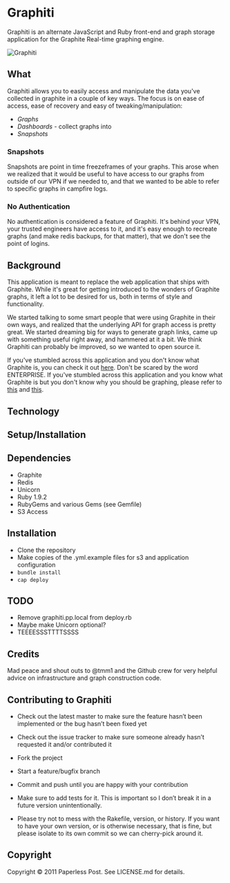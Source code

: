 # Graphiti

Graphiti is an alternate JavaScript and Ruby front-end and graph storage application for the Graphite Real-time graphing engine.

![Graphiti](http://quirkey.com/skitch/http__aq.iriscouch.com_swinger_aq-mdd_graphiti1.jpg-20111211-135528.jpg)

## What 

Graphiti allows you to easily access and manipulate the data you've collected in graphite in a couple of key ways. The focus is on ease of access, ease of recovery and easy of tweaking/manipulation:

* *Graphs* 
* *Dashboards* - collect graphs into 
* *Snapshots*

### Snapshots

Snapshots are point in time freezeframes of your graphs. This arose when we realized that it would be useful to have access to our graphs from outside of our VPN if we needed to, and that we wanted to be able to refer to specific graphs in campfire logs.

### No Authentication

No authentication is considered a feature of Graphiti. It's behind your VPN, your trusted engineers have access to it, and it's easy enough to recreate graphs (and make redis backups, for that matter), that we don't see the point of logins.

## Background

This application is meant to replace the web application that ships with Graphite.  While it's great for getting introduced to the wonders of Graphite graphs, it left a lot to be desired for us, both in terms of style and functionality.

We started talking to some smart people that were using Graphite in their own ways, and realized that the underlying API for graph access is pretty great.  We started dreaming big for ways to generate graph links, came up with something useful right away, and hammered at it a bit.  We think Graphiti can probably be improved, so we wanted to open source it.

If you've stumbled across this application and you don't know what Graphite is, you can check it out [here](http://graphite.wikidot.com/).  Don't be scared by the word ENTERPRISE.  If you've stumbled across this application and you know what Graphite is but you don't know why you should be graphing, please refer to [this](http://pivotallabs.com/talks/139-metrics-metrics-everywhere) and [this](http://aq.iriscouch.com/swinger/_design/swinger/index.html#/preso/aq-mdd/display/1).

## Technology

## Setup/Installation

##

## Dependencies

* Graphite
* Redis
* Unicorn
* Ruby 1.9.2
* RubyGems and various Gems (see Gemfile)
* S3 Access

## Installation

* Clone the repository
* Make copies of the .yml.example files for s3 and application configuration
* `bundle install`
* `cap deploy`

## TODO

* Remove graphiti.pp.local from deploy.rb
* Maybe make Unicorn optional?
* TEEEESSSTTTTSSSS

## Credits

Mad peace and shout outs to @tmm1 and the Github crew for very helpful advice on infrastructure and graph construction code.

## Contributing to Graphiti

* Check out the latest master to make sure the feature hasn’t been implemented or the bug hasn’t been fixed yet

* Check out the issue tracker to make sure someone already hasn’t requested it and/or contributed it

* Fork the project

* Start a feature/bugfix branch

* Commit and push until you are happy with your contribution

* Make sure to add tests for it. This is important so I don’t break it in a future version unintentionally.

* Please try not to mess with the Rakefile, version, or history. If you want to have your own version, or is otherwise necessary, that is fine, but please isolate to its own commit so we can cherry-pick around it.

## Copyright

Copyright © 2011 Paperless Post.  See LICENSE.md for details.
